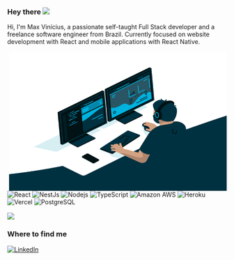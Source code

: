 ### Hey there <img src="https://media.giphy.com/media/hvRJCLFzcasrR4ia7z/giphy.gif" width="25px">

Hi, I'm Max Vinícius, a passionate self-taught Full Stack developer and a freelance software engineer from Brazil.
Currently focused on website development with React and mobile applications with React Native.

<img align="right" alt="GIF" src="https://github.com/maxfullstack/maxfullstack/blob/master/code.gif?raw=true" width="500" height="320" />

<p>
  <img alt="React" src="https://img.shields.io/badge/React%20-%2320232a.svg?logo=react&logoColor=%2361DAFB">
  <img alt="NestJs" src="https://img.shields.io/badge/-NestJs-ea2845?&logo=nestjs&logoColor=white" />
  <img alt="Nodejs" src="https://img.shields.io/badge/-Nodejs-43853d?logo=Node.js&logoColor=white" />
  <img alt="TypeScript" src="https://img.shields.io/badge/-TypeScript-007ACC?logo=typescript&logoColor=white" />
  <img alt="Amazon AWS" src="https://img.shields.io/badge/-Amazon%20AWS-232F3E?&logo=amazon-aws" />
  <img alt="Heroku" src="https://img.shields.io/badge/-Heroku-430098?logo=heroku&logoColor=white" />
  <img alt="Vercel" src="https://img.shields.io/badge/Vercel%20-%23000000.svg?logo=vercel&logoColor=white" />
  <img alt="PostgreSQL" src ="https://img.shields.io/badge/PostgreSQL-%23316192.svg?logo=postgresql&logoColor=white" />
</p>

<img align="center" src="https://github-readme-stats.vercel.app/api/top-langs/?username=MaxFullStack&title_color=ffffff&hide=html&text_color=c9cacc&icon_color=2bbc8a&bg_color=1d1f21&langs_count=3" />
  
<h3>Where to find me</h3>

<p><a href="https://www.linkedin.com/in/max-vinicius-ferreira/" target="_blank"><img alt="LinkedIn" src="https://img.shields.io/badge/linkedin-%230077B5.svg?&style=for-the-badge&logo=linkedin&logoColor=white" /></a>
</p>
